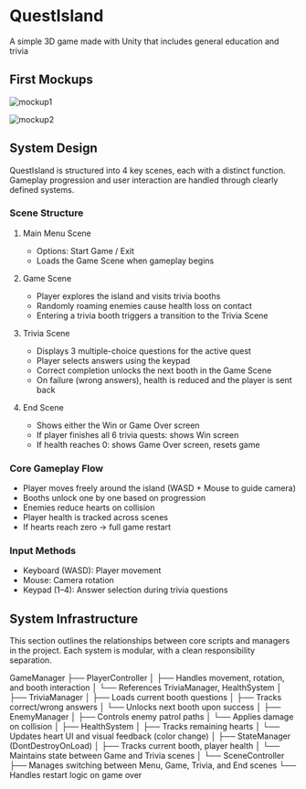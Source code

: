 # QuestIsland
A simple 3D game made with Unity that includes general education and trivia

## First Mockups

![mockup1](https://github.com/user-attachments/assets/c7a99a3e-28b5-4922-9055-e705bcc9e591)

![mockup2](https://github.com/user-attachments/assets/3bc738ed-6e4d-4b3f-bd9c-362419b4d668)

## System Design

QuestIsland is structured into 4 key scenes, each with a distinct function. Gameplay progression and user interaction are handled through clearly defined systems.

### Scene Structure

1. Main Menu Scene
   - Options: Start Game / Exit
   - Loads the Game Scene when gameplay begins

2. Game Scene
   - Player explores the island and visits trivia booths
   - Randomly roaming enemies cause health loss on contact
   - Entering a trivia booth triggers a transition to the Trivia Scene

3. Trivia Scene
   - Displays 3 multiple-choice questions for the active quest
   - Player selects answers using the keypad
   - Correct completion unlocks the next booth in the Game Scene
   - On failure (wrong answers), health is reduced and the player is sent back

4. End Scene
   - Shows either the Win or Game Over screen
   - If player finishes all 6 trivia quests: shows Win screen
   - If health reaches 0: shows Game Over screen, resets game

### Core Gameplay Flow

- Player moves freely around the island (WASD + Mouse to guide camera)
- Booths unlock one by one based on progression
- Enemies reduce hearts on collision
- Player health is tracked across scenes
- If hearts reach zero → full game restart

### Input Methods

- Keyboard (WASD): Player movement
- Mouse: Camera rotation
- Keypad (1–4): Answer selection during trivia questions


## System Infrastructure

This section outlines the relationships between core scripts and managers in the project. Each system is modular, with a clean responsibility separation.

GameManager
├── PlayerController
│   ├── Handles movement, rotation, and booth interaction
│   └── References TriviaManager, HealthSystem
│
├── TriviaManager
│   ├── Loads current booth questions
│   ├── Tracks correct/wrong answers
│   └── Unlocks next booth upon success
│
├── EnemyManager
│   ├── Controls enemy patrol paths
│   └── Applies damage on collision
│
├── HealthSystem
│   ├── Tracks remaining hearts
│   └── Updates heart UI and visual feedback (color change)
│
├── StateManager (DontDestroyOnLoad)
│   ├── Tracks current booth, player health
│   └── Maintains state between Game and Trivia scenes
│
└── SceneController
    ├── Manages switching between Menu, Game, Trivia, and End scenes
    └── Handles restart logic on game over

